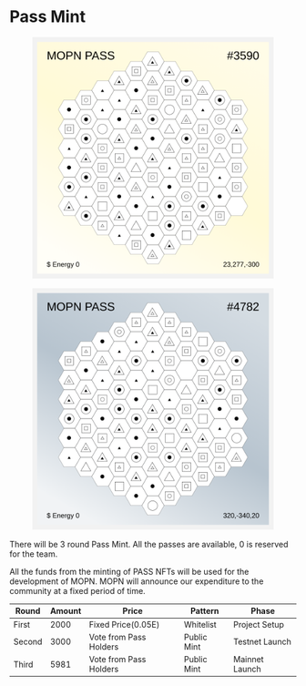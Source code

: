 # Pass Mint

<div>

<figure><img src="../../../.gitbook/assets/PASS2.svg" alt=""><figcaption></figcaption></figure>

 

<figure><img src="../../../.gitbook/assets/PASS3.svg" alt=""><figcaption></figcaption></figure>

</div>

There will be 3 round Pass Mint. All the passes are available, 0 is reserved for the team.&#x20;

All the funds from the minting of PASS NFTs will be used for the development of MOPN. MOPN will announce our expenditure to the community at a fixed period of time.

| **Round** | **Amount** | **Price**              | **Pattern** | **Phase**      |
| --------- | ---------- | ---------------------- | ----------- | -------------- |
| First     | 2000       | Fixed Price(0.05E)     | Whitelist   | Project Setup  |
| Second    | 3000       | Vote from Pass Holders | Public Mint | Testnet Launch |
| Third     | 5981       | Vote from Pass Holders | Public Mint | Mainnet Launch |

